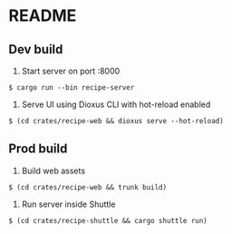 # README

## Dev build

1. Start server on port :8000

```
$ cargo run --bin recipe-server
```

1. Serve UI using Dioxus CLI with hot-reload enabled

```
$ (cd crates/recipe-web && dioxus serve --hot-reload)
```

## Prod build

1. Build web assets

```
$ (cd crates/recipe-web && trunk build)
```

1. Run server inside Shuttle

```
$ (cd crates/recipe-shuttle && cargo shuttle run)
```
